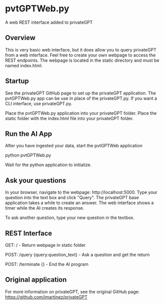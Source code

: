# pvtGPTWeb.py
A web REST interface added to privateGPT

## Overview
This is very basic web interface, but it does allow you to query privateGPT from a web interface.
Feel free to create your own webpage to access the REST endpoints. The webpage is located in the
static directory and must be named index.html.

## Startup
See the privateGPT GitHub page to set up the privateGPT application. The pvtGPTWeb.py app can be
use in place of the privateGPT.py. If you want a CLI interface, use privateGPT.py.

Place the pvtGPTWeb.py application into your privateGPT folder.
Place the static folder with the index.html file into your privateGPT folder.

## Run the AI App
After you have ingested your data, start the pvtGPTWeb application

python pvtGPTWeb.py

Wait for the python application to initialize.

## Ask your questions
In your browser, navigate to the webpage: http://localhost:5000.
Type your question into the text box and click "Query".
The privateGPT base application takes a while to create an answer. The web interface shows a timer while
the AI creates its response.

To ask another question, type your new question in the textbox.

## REST Interface
GET:  /                             - Return webpage in static folder

POST: /query {query:question_text}  - Ask a question and get the return

POST: /terminate {}                 - End the AI program

## Original application
For more information on privateGPT, see the original GitHub page: https://github.com/imartinez/privateGPT
